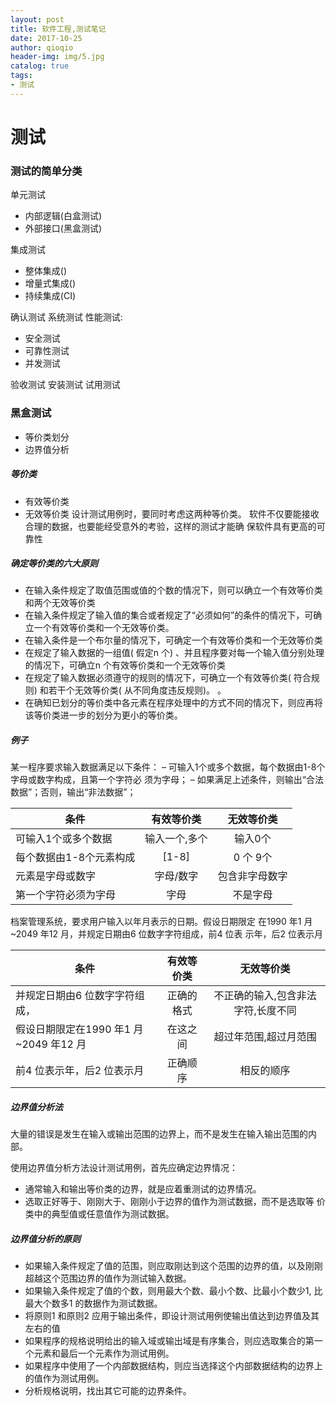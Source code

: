 ```yaml
---
layout: post
title: 软件工程,测试笔记
date: 2017-10-25
author: qioqio
header-img: img/5.jpg
catalog: true
tags:                             
- 测试
---
```


# 测试
### 测试的简单分类

单元测试
- 内部逻辑(白盒测试) 
- 外部接口(黑盒测试)

集成测试
- 整体集成()
- 增量式集成()
- 持续集成(CI)

确认测试
系统测试
性能测试:
- 安全测试
- 可靠性测试
- 并发测试

验收测试
安装测试
试用测试
### 黑盒测试

- 等价类划分
- 边界值分析

##### 等价类
- 有效等价类
- 无效等价类
设计测试用例时，要同时考虑这两种等价类。
软件不仅要能接收合理的数据，也要能经受意外的考验，这样的测试才能确
保软件具有更高的可靠性

##### 确定等价类的六大原则
- 在输入条件规定了取值范围或值的个数的情况下，则可以确立一个有效等价类和两个无效等价类
- 在输入条件规定了输入值的集合或者规定了“必须如何”的条件的情况下，可确立一个有效等价类和一个无效等价类。
- 在输入条件是一个布尔量的情况下，可确定一个有效等价类和一个无效等价类
- 在规定了输入数据的一组值( 假定n 个) 、并且程序要对每一个输入值分别处理的情况下，可确立n 个有效等价类和一个无效等价类
- 在规定了输入数据必须遵守的规则的情况下，可确立一个有效等价类( 符合规则) 和若干个无效等价类( 从不同角度违反规则)。 。
- 在确知已划分的等价类中各元素在程序处理中的方式不同的情况下，则应再将该等价类进一步的划分为更小的等价类。





##### 例子
某一程序要求输入数据满足以下条件：
– 可输入1个或多个数据，每个数据由1-8个字母或数字构成，且第一个字符必
须为字母；
– 如果满足上述条件，则输出“合法数据”；否则，输出“非法数据”；

条件  |有效等价类  |无效等价类
---- | :---:|:---:
可输入1个或多个数据 | 输入一个,多个| 输入0个
每个数据由1-8个元素构成 |[1-8] |0 个 9个
元素是字母或数字| 字母/数字|包含非字母数字
第一个字符必须为字母|字母|不是字母


档案管理系统，要求用户输入以年月表示的日期。假设日期限定
在1990 年1 月~2049 年12 月，并规定日期由6 位数字字符组成，前4 位表
示年，后2 位表示月

条件  |有效等价类  |无效等价类
---- | :---:|:---:
并规定日期由6 位数字字符组成，|正确的格式|不正确的输入,包含非法字符,长度不同|
假设日期限定在1990 年1 月~2049 年12 月|在这之间|超过年范围,超过月范围
前4 位表示年，后2 位表示月|正确顺序|相反的顺序

##### 边界值分析法
大量的错误是发生在输入或输出范围的边界上，而不是发生在输入输出范围的内部。

使用边界值分析方法设计测试用例，首先应确定边界情况：
- 通常输入和输出等价类的边界，就是应着重测试的边界情况。
- 选取正好等于、刚刚大于、刚刚小于边界的值作为测试数据，而不是选取等
价类中的典型值或任意值作为测试数据。

##### 边界值分析的原则

- 如果输入条件规定了值的范围，则应取刚达到这个范围的边界的值，以及刚刚超越这个范围边界的值作为测试输入数据。
- 如果输入条件规定了值的个数，则用最大个数、最小个数、比最小个数少1, 比最大个数多1 的数据作为测试数据。
- 将原则1 和原则2 应用于输出条件，即设计测试用例使输出值达到边界值及其左右的值
- 如果程序的规格说明给出的输入域或输出域是有序集合，则应选取集合的第一个元素和最后一个元素作为测试用例。
- 如果程序中使用了一个内部数据结构，则应当选择这个内部数据结构的边界上的值作为测试用例。
- 分析规格说明，找出其它可能的边界条件。














































































